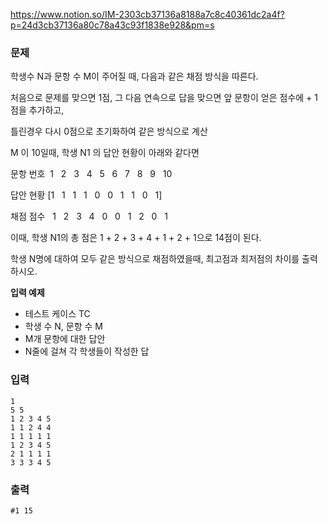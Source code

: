 https://www.notion.so/IM-2303cb37136a8188a7c8c40361dc2a4f?p=24d3cb37136a80c78a43c93f1838e928&pm=s

### 문제

학생수 N과 문항 수 M이 주어질 때, 다음과 같은 채점 방식을 따른다.

처음으로 문제를 맞으면 1점, 그 다음 연속으로 답을 맞으면 앞 문항이 얻은 점수에 + 1 점을 추가하고,

틀린경우 다시 0점으로 초기화하여 같은 방식으로 계산

M 이 10일때, 학생 N1 의 답안 현황이 아래와 같다면

문항 번호  1   2   3   4   5   6   7   8   9   10

답안 현황  [1   1   1   1   0   0   1   1   0   1]

채점 점수   1   2   3   4   0   0   1   2   0   1

이때, 학생 N1의 총 점은 1 + 2 + 3 + 4 + 1 + 2 + 1으로 14점이 된다.

학생 N명에 대하여 모두 같은 방식으로 채점하였을때, 최고점과 최저점의 차이를 출력하시오.

**입력 예제**

- 테스트 케이스 TC
- 학생 수 N, 문항 수 M
- M개 문항에 대한 답안
- N줄에 걸쳐 각 학생들이 작성한 답

### 입력

```
1                
5 5             
1 2 3 4 5        
1 1 2 4 4        
1 1 1 1 1
1 2 3 4 5
2 1 1 1 1
3 3 3 4 5
```

### 출력
```
#1 15
```